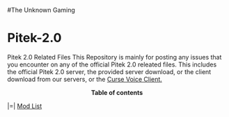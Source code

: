#The Unknown Gaming

# Pitek-2.0
Pitek 2.0 Related Files
This Repository is mainly for posting any issues that you encounter on any of the official Pitek 2.0 releated files. 
This includes the official Pitek 2.0 server, the provided server download, or the client download from our servers, or the <a href="http://beta.cursevoice.com/">Curse Voice Client.</a>

<center>
<b>Table of contents</b>
</center>

|=| <a href="https://github.com/JzJad/PiTek-2.0/blob/master/modlist.html">Mod List</a>
